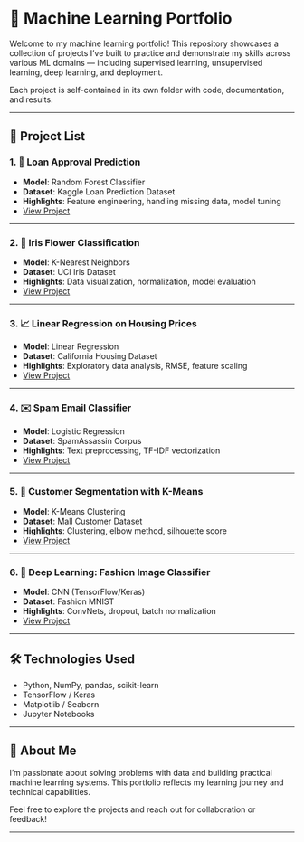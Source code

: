 # 🧠 Machine Learning Portfolio

Welcome to my machine learning portfolio! This repository showcases a collection of projects I’ve built to practice and demonstrate my skills across various ML domains — including supervised learning, unsupervised learning, deep learning, and deployment.

Each project is self-contained in its own folder with code, documentation, and results.

---

## 📁 Project List

### 1. 🎯 Loan Approval Prediction
- **Model**: Random Forest Classifier
- **Dataset**: Kaggle Loan Prediction Dataset
- **Highlights**: Feature engineering, handling missing data, model tuning
- [View Project](./loan-approval-prediction/README.md)

---

### 2. 🌼 Iris Flower Classification
- **Model**: K-Nearest Neighbors
- **Dataset**: UCI Iris Dataset
- **Highlights**: Data visualization, normalization, model evaluation
- [View Project](./iris-knn/README.md)

---

### 3. 📈 Linear Regression on Housing Prices
- **Model**: Linear Regression
- **Dataset**: California Housing Dataset
- **Highlights**: Exploratory data analysis, RMSE, feature scaling
- [View Project](./linear-regression-housing/README.md)

---

### 4. ✉️ Spam Email Classifier
- **Model**: Logistic Regression
- **Dataset**: SpamAssassin Corpus
- **Highlights**: Text preprocessing, TF-IDF vectorization
- [View Project](./spam-classifier/README.md)

---

### 5. 🧬 Customer Segmentation with K-Means
- **Model**: K-Means Clustering
- **Dataset**: Mall Customer Dataset
- **Highlights**: Clustering, elbow method, silhouette score
- [View Project](./customer-segmentation/README.md)

---

### 6. 🧠 Deep Learning: Fashion Image Classifier
- **Model**: CNN (TensorFlow/Keras)
- **Dataset**: Fashion MNIST
- **Highlights**: ConvNets, dropout, batch normalization
- [View Project](./fashion-mnist-cnn/README.md)

---

## 🛠️ Technologies Used
- Python, NumPy, pandas, scikit-learn
- TensorFlow / Keras
- Matplotlib / Seaborn
- Jupyter Notebooks

---

## 📌 About Me
I’m passionate about solving problems with data and building practical machine learning systems. This portfolio reflects my learning journey and technical capabilities.

Feel free to explore the projects and reach out for collaboration or feedback!

---

